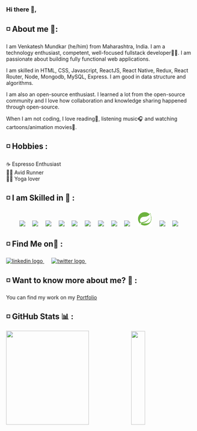 ### Hi there :wave:,

## :white_medium_small_square: About me 🧑:

I am Venkatesh Mundkar (he/him) from Maharashtra, India. I am a technology enthusiast, competent, well-focused fullstack developer👨‍💻. I am passionate about building fully functional web applications.

I am skilled in HTML, CSS, Javascript, ReactJS, React Native, Redux, React Router, Node, Mongodb, MySQL, Express. I am good in data structure and algorithms.

I am also an open-source enthusiast. I learned a lot from the open-source community and I love how collaboration and knowledge sharing happened through open-source.

When I am not coding, I love reading📖, listening music🎧 and watching cartoons/animation movies🎥.

## :white_medium_small_square: Hobbies :

☕ Espresso Enthusiast <br/>
🏃‍♂️ Avid Runner </br>
🧘‍♂️ Yoga lover

<!-- <div align="center">
  <img src="/images/ezgif.com-video-to-gif.gif" alt="coding gif"/>
</div> -->

## :white_medium_small_square: I am Skilled in :hammer: :

<div align="center">
      <img height="40" src="https://www.flaticon.com/svg/static/icons/svg/1216/1216733.svg">&nbsp;&nbsp;&nbsp;&nbsp;
      <img height="40" src="https://www.flaticon.com/svg/static/icons/svg/732/732190.svg">&nbsp;&nbsp;&nbsp;&nbsp;
      <img height="40" src="https://www.flaticon.com/svg/static/icons/svg/541/541509.svg">&nbsp;&nbsp;&nbsp;&nbsp;
     <img height="40" src="https://cdn.iconscout.com/icon/free/png-256/typescript-1174965.png">&nbsp;&nbsp;&nbsp;&nbsp;
      <img height="40" src="https://image.flaticon.com/icons/png/512/919/919825.png">&nbsp;&nbsp;&nbsp;&nbsp;
      <img height="40" src="https://www.flaticon.com/svg/static/icons/svg/919/919851.svg">&nbsp;&nbsp;&nbsp;&nbsp;
      <img height="40" src="https://reactnative.dev/img/header_logo.svg">&nbsp;&nbsp;&nbsp;&nbsp;
      <img height="40" src="https://miro.medium.com/max/2800/0*U2DmhXYumRyXH6X1.png">&nbsp;&nbsp;&nbsp;&nbsp;
      <img height="40" src="https://n7.nextpng.com/sticker-png/925/447/sticker-png-express-js-node-js-javascript-mongodb-node-js-text-trademark-logo-web-application.png">&nbsp;&nbsp;&nbsp;&nbsp;
      <img height="40" src="https://raw.githubusercontent.com/github/explore/80688e429a7d4ef2fca1e82350fe8e3517d3494d/topics/spring-boot/spring-boot.png">&nbsp;&nbsp;&nbsp;&nbsp;
      <img height="40" src="https://upload.wikimedia.org/wikipedia/commons/thumb/9/9a/Visual_Studio_Code_1.35_icon.svg/512px-Visual_Studio_Code_1.35_icon.svg.png"/>&nbsp;&nbsp;&nbsp;&nbsp;
      <img height="40" src="https://www.flaticon.com/svg/static/icons/svg/1822/1822899.svg">
</div>

## :white_medium_small_square: Find Me on📱 :

<div>
  <a href="https://www.linkedin.com/in/venkatesh-mundkar-2487b91b3/" target="_blank">
    <img src="https://image.flaticon.com/icons/png/512/174/174857.png" alt="linkedin logo" width="20" height="20"/>
  </a>&nbsp;&nbsp;&nbsp;&nbsp; 
  <a href="https://twitter.com/iMVenkateshM22" target="_blank">
    <img src="hhttps://upload.wikimedia.org/wikipedia/commons/thumb/4/4f/Twitter-logo.svg/292px-Twitter-logo.svg.png" alt="twitter logo" width="30" height="30"/>
  </a>&nbsp;&nbsp;&nbsp;&nbsp; 
</div>

## :white_medium_small_square: Want to know more about me? :speech_balloon: :

You can find my work on my <a href="https://practical-austin-0b6c05.netlify.app" target="_blank">Portfolio</a>

## :white_medium_small_square: GitHub Stats 📊 :

<div>
  <img src="https://github-readme-stats.vercel.app/api?username=iMrihan&show_icons=true&theme=radical" height="255px" width="66.75%"/>

  <img src="https://github-readme-stats.vercel.app/api/top-langs/?username=iMrihan&theme=tokyonight" height="254px" width="27.5%" />

</div>
